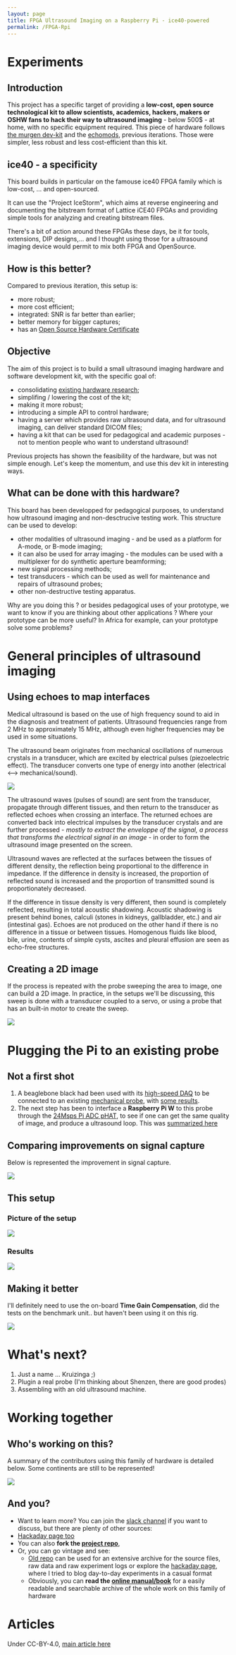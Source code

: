 ```yaml
---
layout: page
title: FPGA Ultrasound Imaging on a Raspberry Pi - ice40-powered
permalink: /FPGA-Rpi
---
```



# Experiments

## Introduction

This project has a specific target of providing a __low-cost, open source technological kit to allow scientists, academics, hackers, makers or OSHW fans to hack their way to ultrasound imaging__ - below 500$ - at home, with no specific equipment required. This piece of hardware follows [the murgen dev-kit](https://github.com/kelu124/murgen-dev-kit) and the [echomods](https://github.com/kelu124/echomods/), previous iterations. Those were simpler, less robust and less cost-efficient than this kit.

## ice40 - a specificity

This board builds in particular on the famouse ice40 FPGA family which is low-cost, ... and open-sourced.

It can use the "Project IceStorm", which aims at reverse engineering and documenting the bitstream format of Lattice iCE40 FPGAs and providing simple tools for analyzing and creating bitstream files.

There's a bit of action around these FPGAs these days, be it for tools, extensions, DIP designs,... and I thought using those for a ultrasound imaging device would permit to mix both FPGA and OpenSource.

## How is this better?

Compared to previous iteration, this setup is:

* more robust;
* more cost efficient;
* integrated: SNR is far better than earlier;
* better memory for bigger captures;
* has an [Open Source Hardware Certificate](http://certificate.oshwa.org/certification-directory/)

## Objective

The aim of this project is to build a small ultrasound imaging hardware and software development kit, with the specific goal of:

- consolidating [existing hardware research](http://openhardware.metajnl.com/articles/10.5334/joh.2/);
- simplifing / lowering the cost of the kit;
- making it more robust;
- introducing a simple API to control hardware;
- having a server which provides raw ultrasound data, and for ultrasound imaging, can deliver standard DICOM files;
- having a kit that can be used for pedagogical and academic purposes - not to mention people who want to understand ultrasound!

Previous projects has shown the feasibility of the hardware, but was not simple enough. Let's keep the momentum, and use this dev kit in interesting ways.

## What can be done with this hardware?

This board has been developped for pedagogical purposes, to understand how ultrasound imaging and non-desctrucive testing work. This structure can be used to develop:

* other modalities of ultrasound imaging - and be used as a platform for A-mode, or B-mode imaging; 
* it can also be used for array imaging - the modules can be used with a multiplexer for do synthetic aperture beamforming; 
* new signal processing methods;
* test transducers - which can be used as well for maintenance and repairs of ultrasound probes;
* other non-destructive testing apparatus.

Why are you doing this ? or besides pedagogical uses of your prototype, we want to know if you are thinking about other applications ? Where your prototype can be more useful? In Africa for example, can your prototype solve some problems? 


# General principles of ultrasound imaging

## Using echoes to map interfaces

Medical ultrasound is based on the use of high frequency sound to aid in the diagnosis and treatment of patients. Ultrasound frequencies range from 2 MHz to approximately 15 MHz, although even higher frequencies may be used in some situations.

The ultrasound beam originates from mechanical oscillations of numerous crystals in a transducer, which are excited by electrical pulses (piezoelectric effect). The transducer converts one type of energy into another (electrical <--> mechanical/sound). 

![](https://raw.githubusercontent.com/kelu124/echomods/master/include/20161016/concept1.PNG)

The ultrasound waves (pulses of sound) are sent from the transducer, propagate through different tissues, and then return to the transducer as reflected echoes when crossing an interface. The returned echoes are converted back into electrical impulses by the transducer crystals and are further processed - _mostly to extract the enveloppe of the signal, a process that transforms the electrical signal in an image_ -  in order to form the ultrasound image presented on the screen.

Ultrasound waves are reflected at the surfaces between the tissues of different density, the reflection being proportional to the difference in impedance. If the difference in density is increased, the proportion of reflected sound is increased and the proportion of transmitted sound is proportionately decreased.

If the difference in tissue density is very different, then sound is completely reflected, resulting in total acoustic shadowing. Acoustic shadowing is present behind bones, calculi (stones in kidneys, gallbladder, etc.) and air (intestinal gas). Echoes are not produced on the other hand if there is no difference in a tissue or between tissues. Homogenous fluids like blood, bile, urine, contents of simple cysts, ascites and pleural effusion are seen as echo-free structures.

## Creating a 2D image

If the process is repeated with the probe sweeping the area to image, one can build a 2D image. In practice, in the setups we'll be discussing, this sweep is done with a transducer coupled to a servo, or using a probe that has an built-in motor to create the sweep.

![](https://raw.githubusercontent.com/kelu124/echomods/master/include/20161016/concept2.PNG)


# Plugging the Pi to an existing probe

## Not a first shot

1. A beaglebone black had been used with its [high-speed DAQ](https://kelu124.gitbooks.io/echomods/content/Chapter2/toadkiller.md) to be connected to an existing [mechanical probe](https://kelu124.gitbooks.io/echomods/content/Chapter2/retroATL3.html), with [some results](https://kelu124.gitbooks.io/echomods/content/Chapter2/basicdevkit.html). 
2. The next step has been to interface a __Raspberry Pi W__ to this probe through the [24Msps Pi ADC pHAT](https://kelu124.gitbooks.io/echomods/content/Chapter2/elmo.html), to see if one can get the same quality of image, and produce a ultrasound loop. This was [summarized here](https://kelu124.gitbooks.io/echomods/content/RPI.html)

## Comparing improvements on signal capture

Below is represented the improvement in signal capture.

![](https://raw.githubusercontent.com/kelu124/echomods/master/include/20180417a/details.jpg)

## This setup

### Picture of the setup

![](https://github.com/kelu124/echomods/blob/master/matty/20180225a/IMG_20180225_184226.jpg)

### Results

![](https://raw.githubusercontent.com/kelu124/echomods/master/matty/20180225a/probe.jpg)


## Making it better

I'll definitely need to use the on-board __Time Gain Compensation__, did the tests on the benchmark unit.. but haven't been using it on this rig.

![](https://raw.githubusercontent.com/kelu124/echomods/master/matty/20180403b/TGC.jpg)



# What's next?

1. Just a name ... Kruizinga ;)
2. Plugin a real probe (I'm thinking about Shenzen, there are good prodes)
3. Assembling with an old ultrasound machine.

# Working together

## Who's working on this?

A summary of the contributors using this family of hardware is detailed below. Some continents are still to be represented!

![](https://raw.githubusercontent.com/kelu124/echomods/master/include/community/map.jpg)

## And you?

* Want to learn more? You can join the [slack channel](https://join.slack.com/usdevkit/shared_invite/MTkxODU5MjU0NjI1LTE0OTY1ODgxMDEtMmYyZTliZDBlZA) if you want to discuss, but there are plenty of other sources:
* [Hackaday page too](https://hackaday.io/project/28375-un0rick-an-ice40-ultrasound-board)
* You can also __fork the [project repo](https://github.com/kelu124/un0rick/)__, 
* Or, you can go vintage and see:
  * [Old repo](https://github.com/kelu124/echomods/) can be used for an extensive archive for the source files, raw data and raw experiment logs or explore the [hackaday page](https://hackaday.io/project/9281-murgen-open-source-ultrasound-imaging), where I tried to blog day-to-day experiments in a casual format
  * Obviously, you can __read the [online manual/book](https://www.gitbook.com/book/kelu124/echomods/details)__ for a easily readable and searchable archive of the whole work on this family of hardware

# Articles

Under CC-BY-4.0, [main article here](https://openhardware.metajnl.com/articles/10.5334/joh.2/) 

